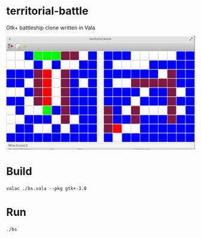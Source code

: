 # territorial-battle
Gtk+ battleship clone written in Vala

![Alt text](/ss.png?raw=true "Optional Title")

Build
===
`valac ./bs.vala --pkg gtk+-3.0`

Run
===
`./bs`

